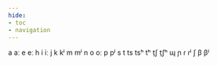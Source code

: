 ```yaml
---
hide:
- toc
- navigation
---
```

a
aː
e
eː
h
i
iː
j
k
kʲ
m
mʲ
n
o
oː
p
pʲ
s
t
ts
tsʰ
tʰ
t̠ʃ
t̠ʃʰ
ɰ
ɲ
ɾ
ɾʲ
ʃ
β
βʲ
